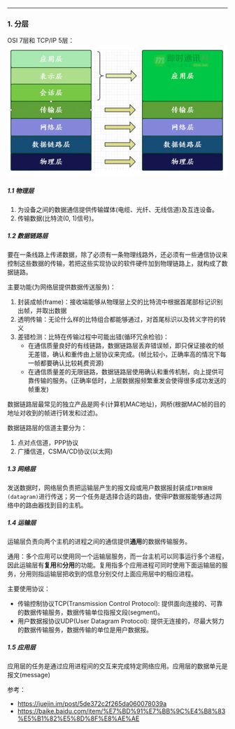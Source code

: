 ***
### 1. 分层

OSI 7层和 TCP/IP 5层：
![network layoer](/Image/networkLayer.png)

##### 1.1 物理层
1. 为设备之间的数据通信提供传输媒体(电缆、光纤、无线信道)及互连设备。
2. 传输数据(比特流(0, 1)信号)。
##### 1.2 数据链路层
要在一条线路上传递数据，除了必须有一条物理线路外，还必须有一些通信协议来控制这些数据的传输，若把这些实现协议的软件硬件加到物理链路上，就构成了数据链路。

主要功能(为网络层提供数据传送服务)：
1. 封装成帧(frame)：接收端能够从物理层上交的比特流中根据首尾部标记识别出帧，并取出数据
2. 透明传输：无论什么样的比特组合都能够通过，对首尾标识以及转义字符的转义
3. 差错检测：比特在传输过程中可能出错(循环冗余检验)：
    - 在通信质量良好的有线链路，数据链路层丢弃错误帧，即只保证接收的帧无差错，确认和重传由上层协议来完成。(帧比较小，正确率高的情况下每一帧都要确认比较耗费资源)
    - 在通信质量差的无限链路，数据链路层使用确认和重传机制，向上提供可靠传输的服务。(正确率低时，上层数据报频繁重发会使得很多成功发送的帧重发)

数据链路层最常见的独立产品是网卡(计算机MAC地址)，网桥(根据MAC帧的目的地址对收到的帧进行转发和过滤)。

数据链路层的信道主要分为：
1. 点对点信道，PPP协议
2. 广播信道，CSMA/CD协议(以太网)

##### 1.3 网络层
发送数据时，网络层负责把运输层产生的报文段或用户数据报封装成`IP数据报(datagram)`进行传送；另一个任务是选择合适的路由，使得IP数据报能够通过网络中的路由器找到目的主机。

##### 1.4 运输层
运输层负责向两个主机的进程之间的通信提供**通用**的数据传输服务。

通用：多个应用可以使用同一个运输层服务，而一台主机可以同事运行多个进程，因此运输层有**复用**和**分用**的功能。复用指多个应用进程可同时使用下面运输层的服务，分用则指运输层把收到的信息分别交付上面应用层中的相应进程。

主要使用协议：
- 传输控制协议TCP(Transmission Control Protocol): 提供面向连接的、可靠的数据传输服务，数据传输单位指报文段(segment)。
- 用户数据报协议UDP(User Datagram Protocol): 提供无连接的，尽最大努力的数据传输服务，数据传输的单位是用户数据报。

##### 1.5 应用层
应用层的任务是通过应用进程间的交互来完成特定网络应用。应用层的数据单元是报文(message)

参考：
- https://juejin.im/post/5de372c2f265da060078039a
- https://baike.baidu.com/item/%E7%BD%91%E7%BB%9C%E4%B8%83%E5%B1%82%E5%8D%8F%E8%AE%AE